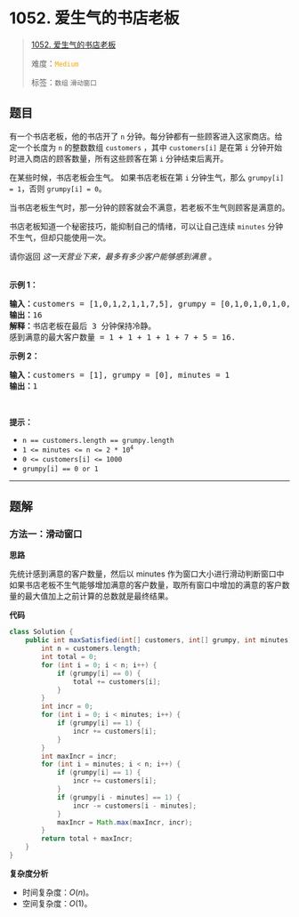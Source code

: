 # 1052. 爱生气的书店老板

> [1052. 爱生气的书店老板](https://leetcode.cn/problems/grumpy-bookstore-owner/)
>
> 难度：<font color=orange>`Medium`</font>
>
> 标签：`数组` `滑动窗口`

## 题目

<p>有一个书店老板，他的书店开了&nbsp;<code>n</code>&nbsp;分钟。每分钟都有一些顾客进入这家商店。给定一个长度为 <code>n</code> 的整数数组 <code>customers</code> ，其中 <code>customers[i]</code> 是在第 <code>i</code> 分钟开始时进入商店的顾客数量，所有这些顾客在第 <code>i</code> 分钟结束后离开。</p>

<p>在某些时候，书店老板会生气。 如果书店老板在第 <code>i</code> 分钟生气，那么 <code>grumpy[i] = 1</code>，否则 <code>grumpy[i] = 0</code>。</p>

<p>当书店老板生气时，那一分钟的顾客就会不满意，若老板不生气则顾客是满意的。</p>

<p>书店老板知道一个秘密技巧，能抑制自己的情绪，可以让自己连续&nbsp;<code>minutes</code>&nbsp;分钟不生气，但却只能使用一次。</p>

<p>请你返回 <em>这一天营业下来，最多有多少客户能够感到满意</em> 。<br />
&nbsp;</p>

<p><strong>示例 1：</strong></p>

<pre>
<strong>输入：</strong>customers = [1,0,1,2,1,1,7,5], grumpy = [0,1,0,1,0,1,0,1], minutes = 3
<strong>输出：</strong>16
<strong>解释：</strong>书店老板在最后 3 分钟保持冷静。
感到满意的最大客户数量 = 1 + 1 + 1 + 1 + 7 + 5 = 16.
</pre>

<p><strong>示例 2：</strong></p>

<pre>
<strong>输入：</strong>customers = [1], grumpy = [0], minutes = 1
<strong>输出：</strong>1</pre>

<p>&nbsp;</p>

<p><strong>提示：</strong></p>

<ul>
	<li><code>n == customers.length == grumpy.length</code></li>
	<li><code>1 &lt;= minutes &lt;= n &lt;= 2 * 10<sup>4</sup></code></li>
	<li><code>0 &lt;= customers[i] &lt;= 1000</code></li>
	<li><code>grumpy[i] == 0 or 1</code></li>
</ul>


--------------------

## 题解

### 方法一：滑动窗口

**思路**

先统计感到满意的客户数量，然后以 minutes 作为窗口大小进行滑动判断窗口中如果书店老板不生气能够增加满意的客户数量，取所有窗口中增加的满意的客户数量的最大值加上之前计算的总数就是最终结果。

**代码**

```java
class Solution {
    public int maxSatisfied(int[] customers, int[] grumpy, int minutes) {
        int n = customers.length;
        int total = 0;
        for (int i = 0; i < n; i++) {
            if (grumpy[i] == 0) {
                total += customers[i];
            }
        }
        int incr = 0;
        for (int i = 0; i < minutes; i++) {
            if (grumpy[i] == 1) {
                incr += customers[i];
            }
        }
        int maxIncr = incr;
        for (int i = minutes; i < n; i++) {
            if (grumpy[i] == 1) {
                incr += customers[i];
            }
            if (grumpy[i - minutes] == 1) {
                incr -= customers[i - minutes];
            }
            maxIncr = Math.max(maxIncr, incr);
        }
        return total + maxIncr;
    }
}
```

**复杂度分析**

- 时间复杂度：$O(n)$。
- 空间复杂度：$O(1)$。
